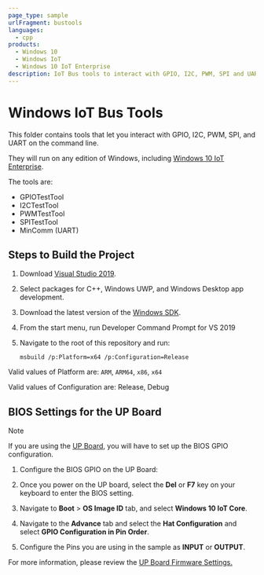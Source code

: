 ```yaml
---
page_type: sample
urlFragment: bustools
languages:
  - cpp
products:
  - Windows 10
  - Windows IoT
  - Windows 10 IoT Enterprise
description: IoT Bus tools to interact with GPIO, I2C, PWM, SPI and UART 
---
```


# Windows IoT Bus Tools

This folder contains tools that let you interact with GPIO, I2C, PWM, SPI, and UART on the command line. 

They will run on any edition of Windows, including [Windows 10 IoT Enterprise](https://docs.microsoft.com/windows/iot/iot-enterprise/getting_started).

The tools are:

* GPIOTestTool
* I2CTestTool
* PWMTestTool
* SPITestTool
* MinComm (UART)

## Steps to Build the Project
1. Download [Visual Studio 2019](https://www.visualstudio.com/downloads/).

1. Select packages for C++, Windows UWP, and Windows Desktop app development.

1. Download the latest version of the [Windows SDK](https://developer.microsoft.com/en-us/windows/downloads/windows-10-sdk).

1. From the start menu, run Developer Command Prompt for VS 2019

1. Navigate to the root of this repository and run:

      ```msbuild /p:Platform=x64 /p:Configuration=Release```

Valid values of Platform are: `ARM`, `ARM64`, `x86`, `x64`

Valid values of Configuration are: Release, Debug

## BIOS Settings for the UP Board
>[!NOTE]
>
> If you are using the [UP Board](https://up-board.org/up/specifications/), you will have to set up the BIOS GPIO configuration.

1. Configure the BIOS GPIO on the UP Board:

1. Once you power on the UP board, select the **Del** or **F7** key on your keyboard to enter the BIOS setting.

1. Navigate to **Boot** > **OS Image ID** tab, and select **Windows 10 IoT Core**.

1. Navigate to the **Advance** tab and select the **Hat Configuration** and select **GPIO Configuration in Pin Order**.

1. Configure the Pins you are using in the sample as **INPUT** or **OUTPUT**.

For more information, please review the [UP Board Firmware Settings.](https://www.annabooks.com/Articles/Articles_IoT10/Windows-10-IoT-UP-Board-BIOS-RHPROXY-Rev1.3.pdf)
